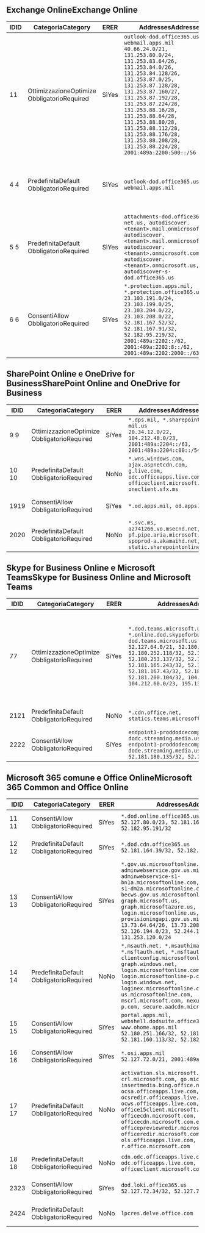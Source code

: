 <!--THIS FILE IS AUTOMATICALLY GENERATED. MANUAL CHANGES WILL BE OVERWRITTEN.-->
<!--Please contact the Office 365 Endpoints team with any questions.-->
<!--USGovDoD endpoints version 2019120400-->
<!--File generated 2019-12-04 17:00:03.8925-->

## <a name="exchange-online"></a><span data-ttu-id="932ae-101">Exchange Online</span><span class="sxs-lookup"><span data-stu-id="932ae-101">Exchange Online</span></span>

<span data-ttu-id="932ae-102">ID</span><span class="sxs-lookup"><span data-stu-id="932ae-102">ID</span></span> | <span data-ttu-id="932ae-103">Categoria</span><span class="sxs-lookup"><span data-stu-id="932ae-103">Category</span></span> | <span data-ttu-id="932ae-104">ER</span><span class="sxs-lookup"><span data-stu-id="932ae-104">ER</span></span> | <span data-ttu-id="932ae-105">Addresses</span><span class="sxs-lookup"><span data-stu-id="932ae-105">Addresses</span></span> | <span data-ttu-id="932ae-106">Porte</span><span class="sxs-lookup"><span data-stu-id="932ae-106">Ports</span></span>
-- | -------------------- | --- | ---------------------------------------------------------------------------------------------------------------------------------------------------------------------------------------------------------------------------------------------------------------------------------------------------------------------------------------------------------------------------------------------- | -------------------------------
<span data-ttu-id="932ae-107">1</span><span class="sxs-lookup"><span data-stu-id="932ae-107">1</span></span> | <span data-ttu-id="932ae-108">Ottimizzazione</span><span class="sxs-lookup"><span data-stu-id="932ae-108">Optimize</span></span><BR><span data-ttu-id="932ae-109">Obbligatorio</span><span class="sxs-lookup"><span data-stu-id="932ae-109">Required</span></span> | <span data-ttu-id="932ae-110">Sì</span><span class="sxs-lookup"><span data-stu-id="932ae-110">Yes</span></span> | `outlook-dod.office365.us, webmail.apps.mil`<BR>`40.66.24.0/21, 131.253.80.0/24, 131.253.83.64/26, 131.253.84.0/26, 131.253.84.128/26, 131.253.87.0/25, 131.253.87.128/28, 131.253.87.160/27, 131.253.87.192/28, 131.253.87.224/28, 131.253.88.16/28, 131.253.88.64/28, 131.253.88.80/28, 131.253.88.112/28, 131.253.88.176/28, 131.253.88.208/28, 131.253.88.224/28, 2001:489a:2200:500::/56` | <span data-ttu-id="932ae-111">**TCP:** 443, 80</span><span class="sxs-lookup"><span data-stu-id="932ae-111">**TCP:** 443, 80</span></span>
<span data-ttu-id="932ae-112">4 </span><span class="sxs-lookup"><span data-stu-id="932ae-112">4</span></span> | <span data-ttu-id="932ae-113">Predefinita</span><span class="sxs-lookup"><span data-stu-id="932ae-113">Default</span></span><BR><span data-ttu-id="932ae-114">Obbligatorio</span><span class="sxs-lookup"><span data-stu-id="932ae-114">Required</span></span> | <span data-ttu-id="932ae-115">Sì</span><span class="sxs-lookup"><span data-stu-id="932ae-115">Yes</span></span> | `outlook-dod.office365.us, webmail.apps.mil` | <span data-ttu-id="932ae-116">**TCP:** 143, 25, 587, 993, 995</span><span class="sxs-lookup"><span data-stu-id="932ae-116">**TCP:** 143, 25, 587, 993, 995</span></span>
<span data-ttu-id="932ae-117">5 </span><span class="sxs-lookup"><span data-stu-id="932ae-117">5</span></span> | <span data-ttu-id="932ae-118">Predefinita</span><span class="sxs-lookup"><span data-stu-id="932ae-118">Default</span></span><BR><span data-ttu-id="932ae-119">Obbligatorio</span><span class="sxs-lookup"><span data-stu-id="932ae-119">Required</span></span> | <span data-ttu-id="932ae-120">Sì</span><span class="sxs-lookup"><span data-stu-id="932ae-120">Yes</span></span> | `attachments-dod.office365-net.us, autodiscover.<tenant>.mail.onmicrosoft.com, autodiscover.<tenant>.mail.onmicrosoft.us, autodiscover.<tenant>.onmicrosoft.com, autodiscover.<tenant>.onmicrosoft.us, autodiscover-s-dod.office365.us` | <span data-ttu-id="932ae-121">**TCP:** 443, 80</span><span class="sxs-lookup"><span data-stu-id="932ae-121">**TCP:** 443, 80</span></span>
<span data-ttu-id="932ae-122">6 </span><span class="sxs-lookup"><span data-stu-id="932ae-122">6</span></span> | <span data-ttu-id="932ae-123">Consenti</span><span class="sxs-lookup"><span data-stu-id="932ae-123">Allow</span></span><BR><span data-ttu-id="932ae-124">Obbligatorio</span><span class="sxs-lookup"><span data-stu-id="932ae-124">Required</span></span> | <span data-ttu-id="932ae-125">Sì</span><span class="sxs-lookup"><span data-stu-id="932ae-125">Yes</span></span> | `*.protection.apps.mil, *.protection.office365.us`<BR>`23.103.191.0/24, 23.103.199.0/25, 23.103.204.0/22, 23.103.208.0/22, 52.181.167.52/32, 52.181.167.91/32, 52.182.95.219/32, 2001:489a:2202::/62, 2001:489a:2202:8::/62, 2001:489a:2202:2000::/63` | <span data-ttu-id="932ae-126">**TCP:** 25, 443</span><span class="sxs-lookup"><span data-stu-id="932ae-126">**TCP:** 25, 443</span></span>

## <a name="sharepoint-online-and-onedrive-for-business"></a><span data-ttu-id="932ae-127">SharePoint Online e OneDrive for Business</span><span class="sxs-lookup"><span data-stu-id="932ae-127">SharePoint Online and OneDrive for Business</span></span>

<span data-ttu-id="932ae-128">ID</span><span class="sxs-lookup"><span data-stu-id="932ae-128">ID</span></span> | <span data-ttu-id="932ae-129">Categoria</span><span class="sxs-lookup"><span data-stu-id="932ae-129">Category</span></span> | <span data-ttu-id="932ae-130">ER</span><span class="sxs-lookup"><span data-stu-id="932ae-130">ER</span></span> | <span data-ttu-id="932ae-131">Addresses</span><span class="sxs-lookup"><span data-stu-id="932ae-131">Addresses</span></span> | <span data-ttu-id="932ae-132">Porte</span><span class="sxs-lookup"><span data-stu-id="932ae-132">Ports</span></span>
-- | -------------------- | --- | -------------------------------------------------------------------------------------------------------------------------- | ----------------
<span data-ttu-id="932ae-133">9 </span><span class="sxs-lookup"><span data-stu-id="932ae-133">9</span></span> | <span data-ttu-id="932ae-134">Ottimizzazione</span><span class="sxs-lookup"><span data-stu-id="932ae-134">Optimize</span></span><BR><span data-ttu-id="932ae-135">Obbligatorio</span><span class="sxs-lookup"><span data-stu-id="932ae-135">Required</span></span> | <span data-ttu-id="932ae-136">Sì</span><span class="sxs-lookup"><span data-stu-id="932ae-136">Yes</span></span> | `*.dps.mil, *.sharepoint-mil.us`<BR>`20.34.12.0/22, 104.212.48.0/23, 2001:489a:2204::/63, 2001:489a:2204:c00::/54` | <span data-ttu-id="932ae-137">**TCP:** 443, 80</span><span class="sxs-lookup"><span data-stu-id="932ae-137">**TCP:** 443, 80</span></span>
<span data-ttu-id="932ae-138">10 </span><span class="sxs-lookup"><span data-stu-id="932ae-138">10</span></span> | <span data-ttu-id="932ae-139">Predefinita</span><span class="sxs-lookup"><span data-stu-id="932ae-139">Default</span></span><BR><span data-ttu-id="932ae-140">Obbligatorio</span><span class="sxs-lookup"><span data-stu-id="932ae-140">Required</span></span> | <span data-ttu-id="932ae-141">No</span><span class="sxs-lookup"><span data-stu-id="932ae-141">No</span></span> | `*.wns.windows.com, ajax.aspnetcdn.com, g.live.com, odc.officeapps.live.com, officeclient.microsoft.com, oneclient.sfx.ms` | <span data-ttu-id="932ae-142">**TCP:** 443, 80</span><span class="sxs-lookup"><span data-stu-id="932ae-142">**TCP:** 443, 80</span></span>
<span data-ttu-id="932ae-143">19</span><span class="sxs-lookup"><span data-stu-id="932ae-143">19</span></span> | <span data-ttu-id="932ae-144">Consenti</span><span class="sxs-lookup"><span data-stu-id="932ae-144">Allow</span></span><BR><span data-ttu-id="932ae-145">Obbligatorio</span><span class="sxs-lookup"><span data-stu-id="932ae-145">Required</span></span> | <span data-ttu-id="932ae-146">Sì</span><span class="sxs-lookup"><span data-stu-id="932ae-146">Yes</span></span> | `*.od.apps.mil, od.apps.mil` | <span data-ttu-id="932ae-147">**TCP:** 443, 80</span><span class="sxs-lookup"><span data-stu-id="932ae-147">**TCP:** 443, 80</span></span>
<span data-ttu-id="932ae-148">20</span><span class="sxs-lookup"><span data-stu-id="932ae-148">20</span></span> | <span data-ttu-id="932ae-149">Predefinita</span><span class="sxs-lookup"><span data-stu-id="932ae-149">Default</span></span><BR><span data-ttu-id="932ae-150">Obbligatorio</span><span class="sxs-lookup"><span data-stu-id="932ae-150">Required</span></span> | <span data-ttu-id="932ae-151">No</span><span class="sxs-lookup"><span data-stu-id="932ae-151">No</span></span> | `*.svc.ms, az741266.vo.msecnd.net, pf.pipe.aria.microsoft.com, spoprod-a.akamaihd.net, static.sharepointonline.com` | <span data-ttu-id="932ae-152">**TCP:** 443, 80</span><span class="sxs-lookup"><span data-stu-id="932ae-152">**TCP:** 443, 80</span></span>

## <a name="skype-for-business-online-and-microsoft-teams"></a><span data-ttu-id="932ae-153">Skype for Business Online e Microsoft Teams</span><span class="sxs-lookup"><span data-stu-id="932ae-153">Skype for Business Online and Microsoft Teams</span></span>

<span data-ttu-id="932ae-154">ID</span><span class="sxs-lookup"><span data-stu-id="932ae-154">ID</span></span> | <span data-ttu-id="932ae-155">Categoria</span><span class="sxs-lookup"><span data-stu-id="932ae-155">Category</span></span> | <span data-ttu-id="932ae-156">ER</span><span class="sxs-lookup"><span data-stu-id="932ae-156">ER</span></span> | <span data-ttu-id="932ae-157">Addresses</span><span class="sxs-lookup"><span data-stu-id="932ae-157">Addresses</span></span> | <span data-ttu-id="932ae-158">Porte</span><span class="sxs-lookup"><span data-stu-id="932ae-158">Ports</span></span>
-- | -------------------- | --- | -------------------------------------------------------------------------------------------------------------------------------------------------------------------------------------------------------------------------------------------------------------------------------------------------------------------------------------------------------- | -----------------------------------------------
<span data-ttu-id="932ae-159">7</span><span class="sxs-lookup"><span data-stu-id="932ae-159">7</span></span> | <span data-ttu-id="932ae-160">Ottimizzazione</span><span class="sxs-lookup"><span data-stu-id="932ae-160">Optimize</span></span><BR><span data-ttu-id="932ae-161">Obbligatorio</span><span class="sxs-lookup"><span data-stu-id="932ae-161">Required</span></span> | <span data-ttu-id="932ae-162">Sì</span><span class="sxs-lookup"><span data-stu-id="932ae-162">Yes</span></span> | `*.dod.teams.microsoft.us, *.online.dod.skypeforbusiness.us, dod.teams.microsoft.us`<BR>`52.127.64.0/21, 52.180.249.148/32, 52.180.252.118/32, 52.180.252.187/32, 52.180.253.137/32, 52.180.253.154/32, 52.181.165.243/32, 52.181.166.119/32, 52.181.167.43/32, 52.181.167.64/32, 52.181.200.104/32, 104.212.32.0/22, 104.212.60.0/23, 195.134.240.0/22` | <span data-ttu-id="932ae-163">**TCP:** 443</span><span class="sxs-lookup"><span data-stu-id="932ae-163">**TCP:** 443</span></span><BR><span data-ttu-id="932ae-164">**UDP:** 3478, 3479, 3480, 3481</span><span class="sxs-lookup"><span data-stu-id="932ae-164">**UDP:** 3478, 3479, 3480, 3481</span></span>
<span data-ttu-id="932ae-165"> 21</span><span class="sxs-lookup"><span data-stu-id="932ae-165">21</span></span> | <span data-ttu-id="932ae-166">Predefinita</span><span class="sxs-lookup"><span data-stu-id="932ae-166">Default</span></span><BR><span data-ttu-id="932ae-167">Obbligatorio</span><span class="sxs-lookup"><span data-stu-id="932ae-167">Required</span></span> | <span data-ttu-id="932ae-168">No</span><span class="sxs-lookup"><span data-stu-id="932ae-168">No</span></span> | `*.cdn.office.net, statics.teams.microsoft.com` | <span data-ttu-id="932ae-169">**TCP:** 443</span><span class="sxs-lookup"><span data-stu-id="932ae-169">**TCP:** 443</span></span>
<span data-ttu-id="932ae-170">22</span><span class="sxs-lookup"><span data-stu-id="932ae-170">22</span></span> | <span data-ttu-id="932ae-171">Consenti</span><span class="sxs-lookup"><span data-stu-id="932ae-171">Allow</span></span><BR><span data-ttu-id="932ae-172">Obbligatorio</span><span class="sxs-lookup"><span data-stu-id="932ae-172">Required</span></span> | <span data-ttu-id="932ae-173">Sì</span><span class="sxs-lookup"><span data-stu-id="932ae-173">Yes</span></span> | `endpoint1-proddodcecompsvc-dodc.streaming.media.usgovcloudapi.net, endpoint1-proddodeacompsvc-dode.streaming.media.usgovcloudapi.net`<BR>`52.181.180.135/32, 52.182.53.6/32` | <span data-ttu-id="932ae-174">**TCP:** 443</span><span class="sxs-lookup"><span data-stu-id="932ae-174">**TCP:** 443</span></span>

## <a name="microsoft-365-common-and-office-online"></a><span data-ttu-id="932ae-175">Microsoft 365 comune e Office Online</span><span class="sxs-lookup"><span data-stu-id="932ae-175">Microsoft 365 Common and Office Online</span></span>

<span data-ttu-id="932ae-176">ID</span><span class="sxs-lookup"><span data-stu-id="932ae-176">ID</span></span> | <span data-ttu-id="932ae-177">Categoria</span><span class="sxs-lookup"><span data-stu-id="932ae-177">Category</span></span> | <span data-ttu-id="932ae-178">ER</span><span class="sxs-lookup"><span data-stu-id="932ae-178">ER</span></span> | <span data-ttu-id="932ae-179">Addresses</span><span class="sxs-lookup"><span data-stu-id="932ae-179">Addresses</span></span> | <span data-ttu-id="932ae-180">Porte</span><span class="sxs-lookup"><span data-stu-id="932ae-180">Ports</span></span>
-- | ------------------- | --- | ------------------------------------------------------------------------------------------------------------------------------------------------------------------------------------------------------------------------------------------------------------------------------------------------------------------------------------------------------------------------------------------------------------------------- | ----------------
<span data-ttu-id="932ae-181">11 </span><span class="sxs-lookup"><span data-stu-id="932ae-181">11</span></span> | <span data-ttu-id="932ae-182">Consenti</span><span class="sxs-lookup"><span data-stu-id="932ae-182">Allow</span></span><BR><span data-ttu-id="932ae-183">Obbligatorio</span><span class="sxs-lookup"><span data-stu-id="932ae-183">Required</span></span> | <span data-ttu-id="932ae-184">Sì</span><span class="sxs-lookup"><span data-stu-id="932ae-184">Yes</span></span> | `*.dod.online.office365.us`<BR>`52.127.80.0/23, 52.181.164.39/32, 52.182.95.191/32` | <span data-ttu-id="932ae-185">**TCP:** 443</span><span class="sxs-lookup"><span data-stu-id="932ae-185">**TCP:** 443</span></span>
<span data-ttu-id="932ae-186">12 </span><span class="sxs-lookup"><span data-stu-id="932ae-186">12</span></span> | <span data-ttu-id="932ae-187">Predefinita</span><span class="sxs-lookup"><span data-stu-id="932ae-187">Default</span></span><BR><span data-ttu-id="932ae-188">Obbligatorio</span><span class="sxs-lookup"><span data-stu-id="932ae-188">Required</span></span> | <span data-ttu-id="932ae-189">Sì</span><span class="sxs-lookup"><span data-stu-id="932ae-189">Yes</span></span> | `*.dod.cdn.office365.us`<BR>`52.181.164.39/32, 52.182.95.191/32` | <span data-ttu-id="932ae-190">**TCP:** 443</span><span class="sxs-lookup"><span data-stu-id="932ae-190">**TCP:** 443</span></span>
<span data-ttu-id="932ae-191">13 </span><span class="sxs-lookup"><span data-stu-id="932ae-191">13</span></span> | <span data-ttu-id="932ae-192">Consenti</span><span class="sxs-lookup"><span data-stu-id="932ae-192">Allow</span></span><BR><span data-ttu-id="932ae-193">Obbligatorio</span><span class="sxs-lookup"><span data-stu-id="932ae-193">Required</span></span> | <span data-ttu-id="932ae-194">Sì</span><span class="sxs-lookup"><span data-stu-id="932ae-194">Yes</span></span> | `*.gov.us.microsoftonline.com, adminwebservice.gov.us.microsoftonline.com, adminwebservice-s1-bn1a.microsoftonline.com, adminwebservice-s1-dm2a.microsoftonline.com, becws.gov.us.microsoftonline.com, dod-graph.microsoft.us, graph.microsoftazure.us, login.microsoftonline.us, provisioningapi.gov.us.microsoftonline.com`<BR>`13.73.64.64/26, 13.73.208.128/25, 52.126.194.0/23, 52.244.120.128/25, 131.253.120.0/24` | <span data-ttu-id="932ae-195">**TCP:** 443</span><span class="sxs-lookup"><span data-stu-id="932ae-195">**TCP:** 443</span></span>
<span data-ttu-id="932ae-196">14 </span><span class="sxs-lookup"><span data-stu-id="932ae-196">14</span></span> | <span data-ttu-id="932ae-197">Predefinita</span><span class="sxs-lookup"><span data-stu-id="932ae-197">Default</span></span><BR><span data-ttu-id="932ae-198">Obbligatorio</span><span class="sxs-lookup"><span data-stu-id="932ae-198">Required</span></span> | <span data-ttu-id="932ae-199">No</span><span class="sxs-lookup"><span data-stu-id="932ae-199">No</span></span> | `*.msauth.net, *.msauthimages.us, *.msftauth.net, *.msftauthimages.us, clientconfig.microsoftonline-p.net, graph.windows.net, login.microsoftonline.com, login.microsoftonline-p.com, login.windows.net, loginex.microsoftonline.com, login-us.microsoftonline.com, mscrl.microsoft.com, nexus.microsoftonline-p.com, secure.aadcdn.microsoftonline-p.com` | <span data-ttu-id="932ae-200">**TCP:** 443</span><span class="sxs-lookup"><span data-stu-id="932ae-200">**TCP:** 443</span></span>
<span data-ttu-id="932ae-201">15 </span><span class="sxs-lookup"><span data-stu-id="932ae-201">15</span></span> | <span data-ttu-id="932ae-202">Consenti</span><span class="sxs-lookup"><span data-stu-id="932ae-202">Allow</span></span><BR><span data-ttu-id="932ae-203">Obbligatorio</span><span class="sxs-lookup"><span data-stu-id="932ae-203">Required</span></span> | <span data-ttu-id="932ae-204">Sì</span><span class="sxs-lookup"><span data-stu-id="932ae-204">Yes</span></span> | `portal.apps.mil, webshell.dodsuite.office365.us, www.ohome.apps.mil`<BR>`52.180.251.166/32, 52.181.160.19/32, 52.181.160.113/32, 52.182.92.132/32` | <span data-ttu-id="932ae-205">**TCP:** 443</span><span class="sxs-lookup"><span data-stu-id="932ae-205">**TCP:** 443</span></span>
<span data-ttu-id="932ae-206">16 </span><span class="sxs-lookup"><span data-stu-id="932ae-206">16</span></span> | <span data-ttu-id="932ae-207">Consenti</span><span class="sxs-lookup"><span data-stu-id="932ae-207">Allow</span></span><BR><span data-ttu-id="932ae-208">Obbligatorio</span><span class="sxs-lookup"><span data-stu-id="932ae-208">Required</span></span> | <span data-ttu-id="932ae-209">Sì</span><span class="sxs-lookup"><span data-stu-id="932ae-209">Yes</span></span> | `*.osi.apps.mil`<BR>`52.127.72.0/21, 2001:489a:2206::/48` | <span data-ttu-id="932ae-210">**TCP:** 443</span><span class="sxs-lookup"><span data-stu-id="932ae-210">**TCP:** 443</span></span>
<span data-ttu-id="932ae-211">17 </span><span class="sxs-lookup"><span data-stu-id="932ae-211">17</span></span> | <span data-ttu-id="932ae-212">Predefinita</span><span class="sxs-lookup"><span data-stu-id="932ae-212">Default</span></span><BR><span data-ttu-id="932ae-213">Obbligatorio</span><span class="sxs-lookup"><span data-stu-id="932ae-213">Required</span></span> | <span data-ttu-id="932ae-214">No</span><span class="sxs-lookup"><span data-stu-id="932ae-214">No</span></span> | `activation.sls.microsoft.com, crl.microsoft.com, go.microsoft.com, insertmedia.bing.office.net, ocsa.officeapps.live.com, ocsredir.officeapps.live.com, ocws.officeapps.live.com, office15client.microsoft.com, officecdn.microsoft.com, officecdn.microsoft.com.edgesuite.net, officepreviewredir.microsoft.com, officeredir.microsoft.com, ols.officeapps.live.com, r.office.microsoft.com` | <span data-ttu-id="932ae-215">**TCP:** 443, 80</span><span class="sxs-lookup"><span data-stu-id="932ae-215">**TCP:** 443, 80</span></span>
<span data-ttu-id="932ae-216">18 </span><span class="sxs-lookup"><span data-stu-id="932ae-216">18</span></span> | <span data-ttu-id="932ae-217">Predefinita</span><span class="sxs-lookup"><span data-stu-id="932ae-217">Default</span></span><BR><span data-ttu-id="932ae-218">Obbligatorio</span><span class="sxs-lookup"><span data-stu-id="932ae-218">Required</span></span> | <span data-ttu-id="932ae-219">No</span><span class="sxs-lookup"><span data-stu-id="932ae-219">No</span></span> | `cdn.odc.officeapps.live.com, odc.officeapps.live.com, officeclient.microsoft.com` | <span data-ttu-id="932ae-220">**TCP:** 443, 80</span><span class="sxs-lookup"><span data-stu-id="932ae-220">**TCP:** 443, 80</span></span>
<span data-ttu-id="932ae-221">23</span><span class="sxs-lookup"><span data-stu-id="932ae-221">23</span></span> | <span data-ttu-id="932ae-222">Consenti</span><span class="sxs-lookup"><span data-stu-id="932ae-222">Allow</span></span><BR><span data-ttu-id="932ae-223">Obbligatorio</span><span class="sxs-lookup"><span data-stu-id="932ae-223">Required</span></span> | <span data-ttu-id="932ae-224">Sì</span><span class="sxs-lookup"><span data-stu-id="932ae-224">Yes</span></span> | `dod.loki.office365.us`<BR>`52.127.72.34/32, 52.127.76.35/32` | <span data-ttu-id="932ae-225">**TCP:** 443</span><span class="sxs-lookup"><span data-stu-id="932ae-225">**TCP:** 443</span></span>
<span data-ttu-id="932ae-226">24</span><span class="sxs-lookup"><span data-stu-id="932ae-226">24</span></span> | <span data-ttu-id="932ae-227">Predefinita</span><span class="sxs-lookup"><span data-stu-id="932ae-227">Default</span></span><BR><span data-ttu-id="932ae-228">Obbligatorio</span><span class="sxs-lookup"><span data-stu-id="932ae-228">Required</span></span> | <span data-ttu-id="932ae-229">No</span><span class="sxs-lookup"><span data-stu-id="932ae-229">No</span></span> | `lpcres.delve.office.com` | <span data-ttu-id="932ae-230">**TCP:** 443</span><span class="sxs-lookup"><span data-stu-id="932ae-230">**TCP:** 443</span></span>
